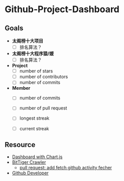 # Github-Project-Dashboard

## Goals
- **太阁榜十大项目**
  - [ ] 排名算法？   
- **太阁榜十大程序猿/媛**    
  - [ ] 排名算法？  
- **Project**
	- [ ] number of stars	
	- [ ] number of contributors
	- [ ] number of commits	
- **Member**
	- [ ] number of commits
	- [ ] number of pull request 
	- [ ] longest streak
  - [ ] current streak


## Resource
- [Dashboard with Chart.js](http://webdesign.tutsplus.com/tutorials/build-a-dynamic-dashboard-with-chartjs--webdesign-14363)
- [BitTiger Crawler](https://github.com/BitTigerInst/Crawler-bitTiger)
	- [pull request: add fetch github activity fecher](https://github.com/BitTigerInst/Crawler-bitTiger/pull/1/commits)
- [Github Developer](https://developer.github.com/v3/)
